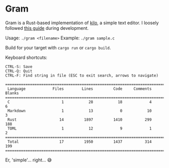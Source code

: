 # Gram

Gram is a Rust-based implementation of [kilo](https://github.com/antirez/kilo), a simple text editor. I loosely followed [this guide](https://viewsourcecode.org/snaptoken/kilo/) during development.

Usage: `./gram <filename>` 
Example: `./gram sample.c`

Build for your target with `cargo run` or `cargo build`.

Keyboard shortcuts:
```
CTRL-S: Save
CTRL-Q: Quit
CTRL-F: Find string in file (ESC to exit search, arrows to navigate)
```

```
===============================================================================
 Language            Files        Lines         Code     Comments       Blanks
===============================================================================
 C                       1           28           18            4            6
 Markdown                1           13            0           10            3
 Rust                   14         1897         1410          299          188
 TOML                    1           12            9            1            2
===============================================================================
 Total                  17         1950         1437          314          199
===============================================================================
```

Er, 'simple'... right... 😅